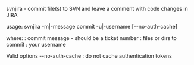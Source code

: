  svnjira - commit file(s) to SVN and leave a comment with code changes in JIRA

 usage: svnjira -m|-message <ticket number> commit <path> -u|-username <user> [--no-auth-cache]

 where:
  <ticket number>  :  commit message - should be a ticket number
  <path>           :  files or dirs to commit
  <user>           :  your username

 Valid options
  --no-auth-cache  :  do not cache authentication tokens

